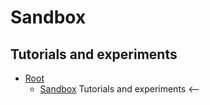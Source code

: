 # Sandbox #

## Tutorials and experiments ##

* [Root](/)
  * [Sandbox](/sandbox) Tutorials and experiments <--
